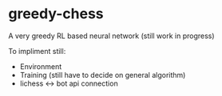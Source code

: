 # greedy-chess


A very greedy RL based neural network (still work in progress)


To impliment still:
- Environment
- Training (still have to decide on general algorithm)
- lichess <-> bot api connection 
